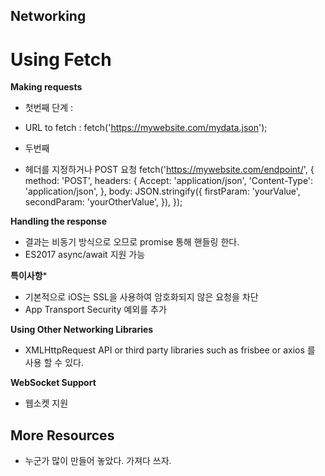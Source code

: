 ## Networking

# Using Fetch

**Making requests**

- 첫번째 단계 : 
- URL to fetch : fetch('https://mywebsite.com/mydata.json');

- 두번째
- 헤더를 지정하거나 POST 요청
fetch('https://mywebsite.com/endpoint/', {
  method: 'POST',
  headers: {
    Accept: 'application/json',
    'Content-Type': 'application/json',
  },
  body: JSON.stringify({
    firstParam: 'yourValue',
    secondParam: 'yourOtherValue',
  }),
});

**Handling the response**
- 결과는 비동기 방식으로 오므로 promise 통해 핸들링 한다.
- ES2017 async/await 지원 가능

**특이사항***
- 기본적으로 iOS는 SSL을 사용하여 암호화되지 않은 요청을 차단
- App Transport Security 예외를 추가

**Using Other Networking Libraries**
- XMLHttpRequest API or third party libraries such as frisbee or axios 를 사용 할 수 있다.
 
**WebSocket Support**
- 웹소켓 지원

## More Resources
- 누군가 많이 만들어 놓았다. 가져다 쓰자.
